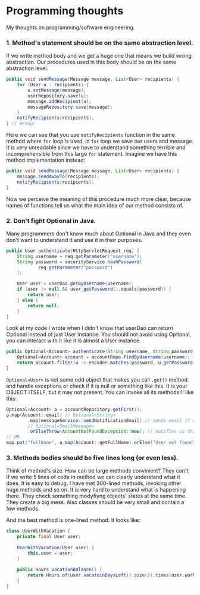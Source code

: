 # Programming thoughts
My thoughts on programming/software engineering.

### 1. Method's statement should be on the same abstraction level.

If we write method body and we get a huge one that means we build wrong abstraction.
Our procedures used in this body should be on the same abstraction level.
```java
public void sendMessage(Message message, List<User> recipients) {
    for (User u : recipients) {
        u.setMessage(message);
        userRepository.save(u);
        message.addRecipient(u);
        messageRepository.save(message);
    }
    notifyRecipients(recipients);
} // Wrong!   
```
Here we can see that you use `notifyRecipients` function in the same method where `for` loop is used, in `for` loop we save our users and message. It is very unreadable since we have to understand something terrible and incomprehensible from this large `for` statement.
Imagine we have this method implementation instead:
```java
public void sendMessage(Message message, List<User> recipients) {
    message.sendAwayTo(recipients);
    notifyRecipients(recipients);
}
```
Now we perceive the meaning of this procedure much more clear, because names of functions tell us what the main idea of our method consists of.

### 2. Don't fight Optional in Java.
Many programmers don't know much about Optional in Java and they even don't want to understand it and use it in their purposes.
```java
public User authenticate(HttpServletRequest req) {
    String username = req.getParameter("username");
    String password = securityService.hashPassword(
            req.getParameter("password")
    );

    User user = userDao.getByUsername(username);
    if (user != null && user.getPassword().equals(password)) {
        return user;
    } else {
        return null;
    }
}
```
Look at my code I wrote when I didn't know that userDao can return Optional<User> instead of just User instance.
You should not avoid using Optional, you can interact with it like it is almost a User instance.
```java
public Optional<Account> authenticate(String username, String password) {
    Optional<Account> account = accountRepo.findByUsername(username);
    return account.filter(u -> encoder.matches(password, u.getPassword()));
}
```
`Optional<User>` is not some odd object that makes you call `.get()` method and handle exceptions or check if it is null or something like this. 
It is your OBJECT ITSELF, but it may not present. You can invoke all its methods!!! like this:
```java
Optional<Account> a = accountRepository.getFirst();
a.map(Account::email) // Optional<String>
        .map(messageService::sendNotificationEmail) // sends email if user was found
        // Optional<EmailMessage>
        .orElseThrow(AccountNotFoundException::new); // notifies us that there were no user found
// OR
map.put("fullName", a.map(Account::getFullName).orElse("User not found"));
```

### 3. Methods bodies should be five lines long (or even less).
Think of method's size.
How can be large methods convinient? They can't.
If we write 5 lines of code in method we can clearly understand what it does.
It is easy to debug.
I have met 300-lined methods, invoking other huge methods and so on.
It is very hard to understand what is happening there.
They check something modyfiyng objects' states at the same time.
They create a big mess.
Also classes should be very small and contain a few methods.

And the best method is one-lined method. It looks like:
```java
class UserWithVacation {
    private final User user;
    
    UserWithVacation(User user) {
        this.user = user;
    }
    
    public Hours vacationBalance() {
        return Hours.of(user.vacatoinDaysLeft().size()).times(user.workHoursPerDay());
    }
}
```
